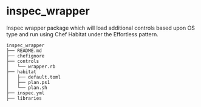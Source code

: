 # inspec_wrapper

Inspec wrapper package which will load additional controls based upon OS type and run using Chef Habitat under the Effortless pattern.

```
inspec_wrapper
├── README.md
├── chefignore
├── controls
│   └── wrapper.rb
├── habitat
│   ├── default.toml
│   ├── plan.ps1
│   └── plan.sh
├── inspec.yml
├── libraries
```
